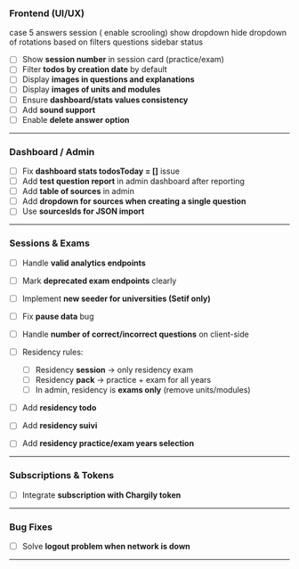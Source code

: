     
### Frontend (UI/UX)
case 5 answers session ( enable scrooling)
show dropdown hide dropdown of rotations based on filters
questions sidebar status
* [ ] Show **session number** in session card (practice/exam)
* [ ] Filter **todos by creation date** by default
* [ ] Display **images in questions and explanations**
* [ ] Display **images of units and modules**
* [ ] Ensure **dashboard/stats values consistency**
* [ ] Add **sound support**
* [ ] Enable **delete answer option**

---

### Dashboard / Admin

* [ ] Fix **dashboard stats todosToday = \[]** issue
* [ ] Add **test question report** in admin dashboard after reporting
* [ ] Add **table of sources** in admin
* [ ] Add **dropdown for sources when creating a single question**
* [ ] Use **sourcesIds for JSON import**

---

### Sessions & Exams

* [ ] Handle **valid analytics endpoints**
* [ ] Mark **deprecated exam endpoints** clearly
* [ ] Implement **new seeder for universities (Setif only)**
* [ ] Fix **pause data** bug
* [ ] Handle **number of correct/incorrect questions** on client-side
* [ ] Residency rules:

  * [ ] Residency **session** → only residency exam
  * [ ] Residency **pack** → practice + exam for all years
  * [ ] In admin, residency is **exams only** (remove units/modules)
* [ ] Add **residency todo**
* [ ] Add **residency suivi**
* [ ] Add **residency practice/exam years selection**

---

### Subscriptions & Tokens

* [ ] Integrate **subscription with Chargily token**

---

### Bug Fixes

* [ ] Solve **logout problem when network is down**

---